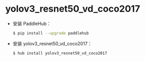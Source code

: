 # yolov3_resnet50_vd_coco2017
* 安装 PaddleHub：

    ```bash
    $ pip install --upgrade paddlehub
    ```

* 安装 yolov3_resnet50_vd_coco2017：

    ```bash
    $ hub install yolov3_resnet50_vd_coco2017
    ```
